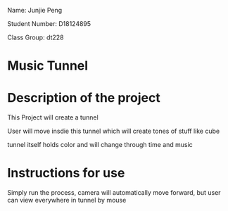 Name: Junjie Peng

Student Number: D18124895

Class Group: dt228

# Music Tunnel

# Description of the project

This Project will create a tunnel

User will move insdie this tunnel which will create tones of stuff like cube

tunnel itself holds color and will change through time and music

# Instructions for use

Simply run the process, camera will automatically move forward, but user can view everywhere in tunnel by mouse
